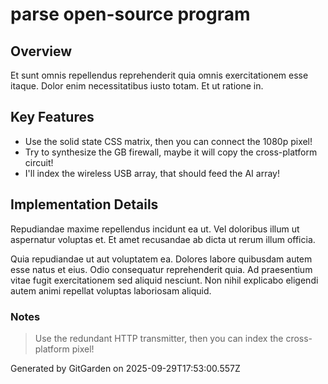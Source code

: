 # parse open-source program

## Overview
Et sunt omnis repellendus reprehenderit quia omnis exercitationem esse itaque. Dolor enim necessitatibus iusto totam. Et ut ratione in.

## Key Features
- Use the solid state CSS matrix, then you can connect the 1080p pixel!
- Try to synthesize the GB firewall, maybe it will copy the cross-platform circuit!
- I'll index the wireless USB array, that should feed the AI array!

## Implementation Details
Repudiandae maxime repellendus incidunt ea ut. Vel doloribus illum ut aspernatur voluptas et. Et amet recusandae ab dicta ut rerum illum officia.
 Quia repudiandae ut aut voluptatem ea. Dolores labore quibusdam autem esse natus et eius. Odio consequatur reprehenderit quia. Ad praesentium vitae fugit exercitationem sed aliquid nesciunt. Non nihil explicabo eligendi autem animi repellat voluptas laboriosam aliquid.

### Notes
> Use the redundant HTTP transmitter, then you can index the cross-platform pixel!

Generated by GitGarden on 2025-09-29T17:53:00.557Z